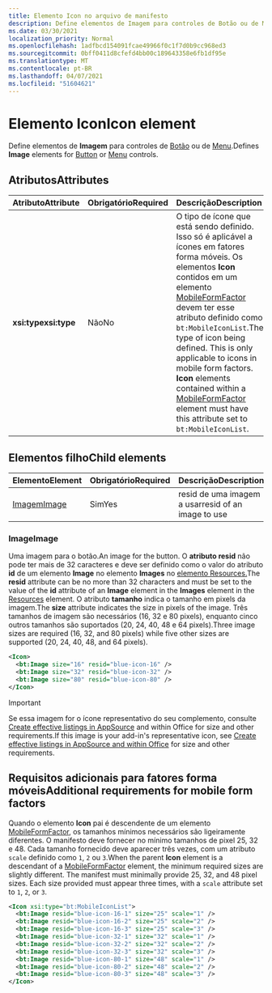 ```yaml
---
title: Elemento Icon no arquivo de manifesto
description: Define elementos de Imagem para controles de Botão ou de Menu.
ms.date: 03/30/2021
localization_priority: Normal
ms.openlocfilehash: 1adfbcd154091fcae49966f0c1f7d0b9cc968ed3
ms.sourcegitcommit: 0bff0411d8cfefd4bb00c189643358e6fb1df95e
ms.translationtype: MT
ms.contentlocale: pt-BR
ms.lasthandoff: 04/07/2021
ms.locfileid: "51604621"
---
```

# <a name="icon-element"></a><span data-ttu-id="1a7b3-103">Elemento Icon</span><span class="sxs-lookup"><span data-stu-id="1a7b3-103">Icon element</span></span>

<span data-ttu-id="1a7b3-104">Define elementos de **Imagem** para controles de [Botão](control.md#button-control) ou de [Menu](control.md#menu-dropdown-button-controls).</span><span class="sxs-lookup"><span data-stu-id="1a7b3-104">Defines **Image** elements for [Button](control.md#button-control) or [Menu](control.md#menu-dropdown-button-controls) controls.</span></span>

## <a name="attributes"></a><span data-ttu-id="1a7b3-105">Atributos</span><span class="sxs-lookup"><span data-stu-id="1a7b3-105">Attributes</span></span>

|  <span data-ttu-id="1a7b3-106">Atributo</span><span class="sxs-lookup"><span data-stu-id="1a7b3-106">Attribute</span></span>  |  <span data-ttu-id="1a7b3-107">Obrigatório</span><span class="sxs-lookup"><span data-stu-id="1a7b3-107">Required</span></span>  |  <span data-ttu-id="1a7b3-108">Descrição</span><span class="sxs-lookup"><span data-stu-id="1a7b3-108">Description</span></span>  |
|:-----|:-----|:-----|
|  <span data-ttu-id="1a7b3-109">**xsi:type**</span><span class="sxs-lookup"><span data-stu-id="1a7b3-109">**xsi:type**</span></span>  |  <span data-ttu-id="1a7b3-110">Não</span><span class="sxs-lookup"><span data-stu-id="1a7b3-110">No</span></span>  | <span data-ttu-id="1a7b3-p101">O tipo de ícone que está sendo definido. Isso só é aplicável a ícones em fatores forma móveis. Os elementos **Icon** contidos em um elemento [MobileFormFactor](mobileformfactor.md) devem ter esse atributo definido como `bt:MobileIconList`.</span><span class="sxs-lookup"><span data-stu-id="1a7b3-p101">The type of icon being defined. This is only applicable to icons in mobile form factors. **Icon** elements contained within a [MobileFormFactor](mobileformfactor.md) element must have this attribute set to `bt:MobileIconList`.</span></span> |

## <a name="child-elements"></a><span data-ttu-id="1a7b3-114">Elementos filho</span><span class="sxs-lookup"><span data-stu-id="1a7b3-114">Child elements</span></span>

|  <span data-ttu-id="1a7b3-115">Elemento</span><span class="sxs-lookup"><span data-stu-id="1a7b3-115">Element</span></span> |  <span data-ttu-id="1a7b3-116">Obrigatório</span><span class="sxs-lookup"><span data-stu-id="1a7b3-116">Required</span></span>  |  <span data-ttu-id="1a7b3-117">Descrição</span><span class="sxs-lookup"><span data-stu-id="1a7b3-117">Description</span></span>  |
|:-----|:-----|:-----|
|  [<span data-ttu-id="1a7b3-118">Imagem</span><span class="sxs-lookup"><span data-stu-id="1a7b3-118">Image</span></span>](#image)        | <span data-ttu-id="1a7b3-119">Sim</span><span class="sxs-lookup"><span data-stu-id="1a7b3-119">Yes</span></span> |   <span data-ttu-id="1a7b3-120">resid de uma imagem a usar</span><span class="sxs-lookup"><span data-stu-id="1a7b3-120">resid of an image to use</span></span>         |

### <a name="image"></a><span data-ttu-id="1a7b3-121">Image</span><span class="sxs-lookup"><span data-stu-id="1a7b3-121">Image</span></span>

<span data-ttu-id="1a7b3-122">Uma imagem para o botão.</span><span class="sxs-lookup"><span data-stu-id="1a7b3-122">An image for the button.</span></span> <span data-ttu-id="1a7b3-123">O **atributo resid** não pode ter mais de 32 caracteres e deve ser definido como o valor do atributo **id** de um elemento **Image** no elemento **Images** no [elemento Resources.](resources.md)</span><span class="sxs-lookup"><span data-stu-id="1a7b3-123">The **resid** attribute can be no more than 32 characters and must be set to the value of the **id** attribute of an **Image** element in the **Images** element in the [Resources](resources.md) element.</span></span> <span data-ttu-id="1a7b3-124">O atributo **tamanho** indica o tamanho em pixels da imagem.</span><span class="sxs-lookup"><span data-stu-id="1a7b3-124">The **size** attribute indicates the size in pixels of the image.</span></span> <span data-ttu-id="1a7b3-125">Três tamanhos de imagem são necessários (16, 32 e 80 pixels), enquanto cinco outros tamanhos são suportados (20, 24, 40, 48 e 64 pixels).</span><span class="sxs-lookup"><span data-stu-id="1a7b3-125">Three image sizes are required (16, 32, and 80 pixels) while five other sizes are supported (20, 24, 40, 48, and 64 pixels).</span></span>

```xml
<Icon>
  <bt:Image size="16" resid="blue-icon-16" />
  <bt:Image size="32" resid="blue-icon-32" />
  <bt:Image size="80" resid="blue-icon-80" />
</Icon>
```

> [!IMPORTANT]
> <span data-ttu-id="1a7b3-126">Se essa imagem for o ícone representativo do seu complemento, consulte [Create effective listings in AppSource](/office/dev/store/create-effective-office-store-listings#create-an-icon-for-your-add-in) and within Office for size and other requirements.</span><span class="sxs-lookup"><span data-stu-id="1a7b3-126">If this image is your add-in's representative icon, see [Create effective listings in AppSource and within Office](/office/dev/store/create-effective-office-store-listings#create-an-icon-for-your-add-in) for size and other requirements.</span></span>

## <a name="additional-requirements-for-mobile-form-factors"></a><span data-ttu-id="1a7b3-127">Requisitos adicionais para fatores forma móveis</span><span class="sxs-lookup"><span data-stu-id="1a7b3-127">Additional requirements for mobile form factors</span></span>

<span data-ttu-id="1a7b3-p103">Quando o elemento **Icon** pai é descendente de um elemento [MobileFormFactor](mobileformfactor.md), os tamanhos mínimos necessários são ligeiramente diferentes. O manifesto deve fornecer no mínimo tamanhos de pixel 25, 32 e 48. Cada tamanho fornecido deve aparecer três vezes, com um atributo `scale` definido como `1`, `2` ou `3`.</span><span class="sxs-lookup"><span data-stu-id="1a7b3-p103">When the parent **Icon** element is a descendant of a [MobileFormFactor](mobileformfactor.md) element, the minimum required sizes are slightly different. The manifest must minimally provide 25, 32, and 48 pixel sizes. Each size provided must appear three times, with a `scale` attribute set to `1`, `2`, or `3`.</span></span>

```xml
<Icon xsi:type="bt:MobileIconList">
  <bt:Image resid="blue-icon-16-1" size="25" scale="1" />
  <bt:Image resid="blue-icon-16-2" size="25" scale="2" />
  <bt:Image resid="blue-icon-16-3" size="25" scale="3" />
  <bt:Image resid="blue-icon-32-1" size="32" scale="1" />
  <bt:Image resid="blue-icon-32-2" size="32" scale="2" />
  <bt:Image resid="blue-icon-32-3" size="32" scale="3" />
  <bt:Image resid="blue-icon-80-1" size="48" scale="1" />
  <bt:Image resid="blue-icon-80-2" size="48" scale="2" />
  <bt:Image resid="blue-icon-80-3" size="48" scale="3" />
</Icon>
```
